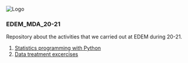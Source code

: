 ![Logo](https://n3m5z7t4.rocketcdn.me/wp-content/plugins/edem-shortcodes/public/img/logo-Edem.png)

### EDEM_MDA_20-21
Repository about the activities that we carried out at EDEM during 20-21.

1. [Statistics programming with Python](https://github.com/jabrio/EDEM_Exercises_Statistics_Python)
2. [Data treatment excercises](https://github.com/jabrio/EDEM_DT_Exercises)
